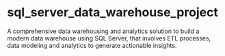 # sql_server_data_warehouse_project
A comprehensive data warehousing and analytics solution to build a modern data warehouse using SQL Server, that involves ETL processes, data modeling and analytics to generate actionable insights.
